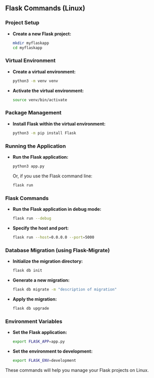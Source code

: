 ## Flask Commands (Linux)

### Project Setup
- **Create a new Flask project:**
  ```sh
  mkdir myflaskapp
  cd myflaskapp
  ```

### Virtual Environment
- **Create a virtual environment:**
  ```sh
  python3 -m venv venv
  ```
- **Activate the virtual environment:**
  ```sh
  source venv/bin/activate
  ```

### Package Management
- **Install Flask within the virtual environment:**
  ```sh
  python3 -m pip install Flask
  ```

### Running the Application
- **Run the Flask application:**
  ```sh
  python3 app.py
  ```
  Or, if you use the Flask command line:
  ```sh
  flask run
  ```

### Flask Commands
- **Run the Flask application in debug mode:**
  ```sh
  flask run --debug
  ```
- **Specify the host and port:**
  ```sh
  flask run --host=0.0.0.0 --port=5000
  ```

### Database Migration (using Flask-Migrate)
- **Initialize the migration directory:**
  ```sh
  flask db init
  ```
- **Generate a new migration:**
  ```sh
  flask db migrate -m "description of migration"
  ```
- **Apply the migration:**
  ```sh
  flask db upgrade
  ```

### Environment Variables
- **Set the Flask application:**
  ```sh
  export FLASK_APP=app.py
  ```
- **Set the environment to development:**
  ```sh
  export FLASK_ENV=development
  ```

These commands will help you manage your Flask projects on Linux. 